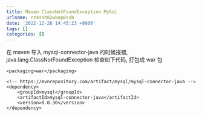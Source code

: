 ```yaml
---
title: Maven ClassNotFoundException MySql
urlname: rz4ssh82wknp8ssb
date: '2022-12-26 14:45:23 +0800'
tags: []
categories: []
---
```


在 maven 导入 mysql-connector-java 的时候报错,
java.lang.ClassNotFoundException
检查如下代码, 打包成 war 包

```
<packaging>war</packaging>
```

```
<!-- https://mvnrepository.com/artifact/mysql/mysql-connector-java -->
<dependency>
    <groupId>mysql</groupId>
    <artifactId>mysql-connector-java</artifactId>
    <version>8.0.30</version>
</dependency>
```
